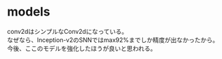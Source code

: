 # models
conv2dはシンプルなConv2dになっている。  
なぜなら、Inception-v2のSNNではmax92%までしか精度が出なかったから。  
今後、ここのモデルを強化したほうが良いと思われる。  